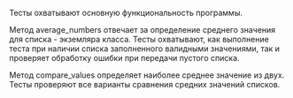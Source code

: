 Тесты охватывают основную функциональность программы.

Метод average_numbers отвечает за определение среднего значения для списка - экземляра класса.
Тесты охватывают, как выполнение теста при наличии списка заполненного валидными значениями, 
так и проверяет обработку ошибки при передачи пустого списка.

Метод compare_values определяет наиболее среднее значение из двух. 
Тесты проверяют все варианты сравнения средних значений списков. 
